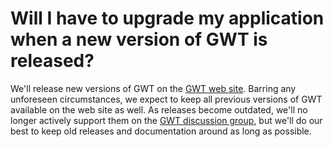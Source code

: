 # Will I have to upgrade my application when a new version of GWT is released? #

We'll release new versions of GWT on the [GWT web site](http://code.google.com/webtoolkit/). Barring any unforeseen circumstances, we expect to keep all previous versions of GWT available on the web site as well. As releases become outdated, we'll no longer actively support them on the [GWT discussion group](http://groups.google.com/group/Google-Web-Toolkit), but we'll do our best to keep old releases and documentation around as long as possible.
